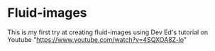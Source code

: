 # Fluid-images

This is my first try at creating fluid-images using Dev Ed's tutorial on Youtube "https://www.youtube.com/watch?v=4SQXOA8Z-lo"
